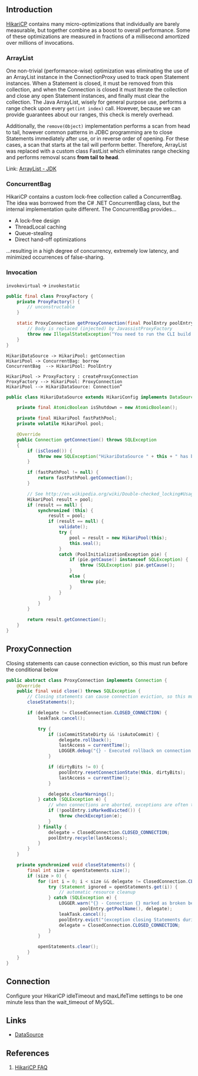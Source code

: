 ## Introduction

[HikariCP](https://github.com/brettwooldridge/HikariCP) contains many micro-optimizations that individually are barely measurable, but together combine as a boost to overall performance.
Some of these optimizations are measured in fractions of a millisecond amortized over millions of invocations.





### ArrayList

One non-trivial (performance-wise) optimization was eliminating the use of an ArrayList<Statement> instance in the ConnectionProxy used to track open Statement instances.
When a Statement is closed, it must be removed from this collection, and when the Connection is closed it must iterate the collection and close any open Statement instances, and finally must clear the collection.
The Java ArrayList, wisely for general purpose use, performs a range check upon every `get(int index)` call.
However, because we can provide guarantees about our ranges, this check is merely overhead.

Additionally, the `remove(Object)` implementation performs a scan from head to tail,
however common patterns in JDBC programming are to close Statements immediately after use, or in reverse order of opening.
For these cases, a scan that starts at the tail will perform better.
Therefore, ArrayList<Statement> was replaced with a custom class FastList which eliminates range checking and performs removal scans **from tail to head**.

Link: [ArrayList - JDK](/docs/CS/Java/JDK/Collection/List.md?id=ArrayList)

### ConcurrentBag

HikariCP contains a custom lock-free collection called a ConcurrentBag.
The idea was borrowed from the C# .NET ConcurrentBag class, but the internal implementation quite different.
The ConcurrentBag provides...

- A lock-free design
- ThreadLocal caching
- Queue-stealing
- Direct hand-off optimizations

...resulting in a high degree of concurrency, extremely low latency, and minimized occurrences of false-sharing.

### Invocation

`invokevirtual` -> `invokestatic`

```java
public final class ProxyFactory {
    private ProxyFactory() {
        // unconstructable
    }

    static ProxyConnection getProxyConnection(final PoolEntry poolEntry, final Connection connection, final FastList<Statement> openStatements, final ProxyLeakTask leakTask, final long now, final boolean isReadOnly, final boolean isAutoCommit) {
        // Body is replaced (injected) by JavassistProxyFactory
        throw new IllegalStateException("You need to run the CLI build and you need target/classes in your classpath to run.");
    }
}
```

```plantuml
HikariDataSource -> HikariPool: getConnection
HikariPool -> ConcurrentBag: borrow
ConcurrentBag  --> HikariPool: PoolEntry

HikariPool -> ProxyFactory : createProxyConnection
ProxyFactory --> HikariPool: ProxyConnection
HikariPool --> HikariDataSource: Connection”
```


```java
public class HikariDataSource extends HikariConfig implements DataSource, Closeable {

    private final AtomicBoolean isShutdown = new AtomicBoolean();

    private final HikariPool fastPathPool;
    private volatile HikariPool pool;

    @Override
    public Connection getConnection() throws SQLException
    {
        if (isClosed()) {
            throw new SQLException("HikariDataSource " + this + " has been closed.");
        }

        if (fastPathPool != null) {
            return fastPathPool.getConnection();
        }

        // See http://en.wikipedia.org/wiki/Double-checked_locking#Usage_in_Java
        HikariPool result = pool;
        if (result == null) {
            synchronized (this) {
                result = pool;
                if (result == null) {
                    validate();
                    try {
                        pool = result = new HikariPool(this);
                        this.seal();
                    }
                    catch (PoolInitializationException pie) {
                        if (pie.getCause() instanceof SQLException) {
                            throw (SQLException) pie.getCause();
                        }
                        else {
                            throw pie;
                        }
                    }
                }
            }
        }

        return result.getConnection();
    }
}
```


## ProxyConnection


Closing statements can cause connection eviction, so this must run before the conditional below

```java
public abstract class ProxyConnection implements Connection {
    @Override
    public final void close() throws SQLException {
        // Closing statements can cause connection eviction, so this must run before the conditional below
        closeStatements();

        if (delegate != ClosedConnection.CLOSED_CONNECTION) {
            leakTask.cancel();

            try {
                if (isCommitStateDirty && !isAutoCommit) {
                    delegate.rollback();
                    lastAccess = currentTime();
                    LOGGER.debug("{} - Executed rollback on connection {} due to dirty commit state on close().", poolEntry.getPoolName(), delegate);
                }

                if (dirtyBits != 0) {
                    poolEntry.resetConnectionState(this, dirtyBits);
                    lastAccess = currentTime();
                }

                delegate.clearWarnings();
            } catch (SQLException e) {
                // when connections are aborted, exceptions are often thrown that should not reach the application
                if (!poolEntry.isMarkedEvicted()) {
                    throw checkException(e);
                }
            } finally {
                delegate = ClosedConnection.CLOSED_CONNECTION;
                poolEntry.recycle(lastAccess);
            }
        }
    }

    private synchronized void closeStatements() {
        final int size = openStatements.size();
        if (size > 0) {
            for (int i = 0; i < size && delegate != ClosedConnection.CLOSED_CONNECTION; i++) {
                try (Statement ignored = openStatements.get(i)) {
                    // automatic resource cleanup
                } catch (SQLException e) {
                    LOGGER.warn("{} - Connection {} marked as broken because of an exception closing open statements during Connection.close()",
                            poolEntry.getPoolName(), delegate);
                    leakTask.cancel();
                    poolEntry.evict("(exception closing Statements during Connection.close())");
                    delegate = ClosedConnection.CLOSED_CONNECTION;
                }
            }

            openStatements.clear();
        }
    }
}
```


## Connection

Configure your HikariCP idleTimeout and maxLifeTime settings to be one minute less than the wait_timeout of MySQL.

## Links

- [DataSource](/docs/CS/Java/ConnectionPool/ConnectionPool.md)

## References

1. [HikariCP FAQ](https://github.com/brettwooldridge/HikariCP/wiki/FAQ)